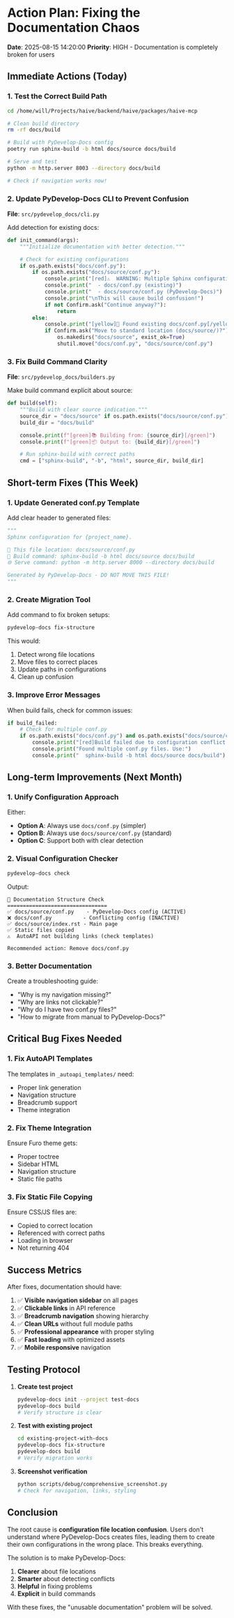 # Action Plan: Fixing the Documentation Chaos

**Date**: 2025-08-15 14:20:00
**Priority**: HIGH - Documentation is completely broken for users

## Immediate Actions (Today)

### 1. Test the Correct Build Path

```bash
cd /home/will/Projects/haive/backend/haive/packages/haive-mcp

# Clean build directory
rm -rf docs/build

# Build with PyDevelop-Docs config
poetry run sphinx-build -b html docs/source docs/build

# Serve and test
python -m http.server 8003 --directory docs/build

# Check if navigation works now!
```

### 2. Update PyDevelop-Docs CLI to Prevent Confusion

**File**: `src/pydevelop_docs/cli.py`

Add detection for existing docs:

```python
def init_command(args):
    """Initialize documentation with better detection."""

    # Check for existing configurations
    if os.path.exists("docs/conf.py"):
        if os.path.exists("docs/source/conf.py"):
            console.print("[red]⚠️  WARNING: Multiple Sphinx configurations detected![/red]")
            console.print("  - docs/conf.py (existing)")
            console.print("  - docs/source/conf.py (PyDevelop-Docs)")
            console.print("\nThis will cause build confusion!")
            if not Confirm.ask("Continue anyway?"):
                return
        else:
            console.print("[yellow]📁 Found existing docs/conf.py[/yellow]")
            if Confirm.ask("Move to standard location (docs/source/)?"):
                os.makedirs("docs/source", exist_ok=True)
                shutil.move("docs/conf.py", "docs/source/conf.py")
```

### 3. Fix Build Command Clarity

**File**: `src/pydevelop_docs/builders.py`

Make build command explicit about source:

```python
def build(self):
    """Build with clear source indication."""
    source_dir = "docs/source" if os.path.exists("docs/source/conf.py") else "docs"
    build_dir = "docs/build"

    console.print(f"[green]📚 Building from: {source_dir}[/green]")
    console.print(f"[green]📦 Output to: {build_dir}[/green]")

    # Run sphinx-build with correct paths
    cmd = ["sphinx-build", "-b", "html", source_dir, build_dir]
```

## Short-term Fixes (This Week)

### 1. Update Generated conf.py Template

Add clear header to generated files:

```python
"""
Sphinx configuration for {project_name}.

📁 This file location: docs/source/conf.py
🔨 Build command: sphinx-build -b html docs/source docs/build
🌐 Serve command: python -m http.server 8000 --directory docs/build

Generated by PyDevelop-Docs - DO NOT MOVE THIS FILE!
"""
```

### 2. Create Migration Tool

Add command to fix broken setups:

```bash
pydevelop-docs fix-structure
```

This would:

1. Detect wrong file locations
2. Move files to correct places
3. Update paths in configurations
4. Clean up confusion

### 3. Improve Error Messages

When build fails, check for common issues:

```python
if build_failed:
    # Check for multiple conf.py
    if os.path.exists("docs/conf.py") and os.path.exists("docs/source/conf.py"):
        console.print("[red]Build failed due to configuration conflict![/red]")
        console.print("Found multiple conf.py files. Use:")
        console.print("  sphinx-build -b html docs/source docs/build")
```

## Long-term Improvements (Next Month)

### 1. Unify Configuration Approach

Either:

- **Option A**: Always use `docs/conf.py` (simpler)
- **Option B**: Always use `docs/source/conf.py` (standard)
- **Option C**: Support both with clear detection

### 2. Visual Configuration Checker

```bash
pydevelop-docs check
```

Output:

```
📁 Documentation Structure Check
================================
✅ docs/source/conf.py    - PyDevelop-Docs config (ACTIVE)
❌ docs/conf.py          - Conflicting config (INACTIVE)
✅ docs/source/index.rst - Main page
✅ Static files copied
⚠️  AutoAPI not building links (check templates)

Recommended action: Remove docs/conf.py
```

### 3. Better Documentation

Create a troubleshooting guide:

- "Why is my navigation missing?"
- "Why are links not clickable?"
- "Why do I have two conf.py files?"
- "How to migrate from manual to PyDevelop-Docs?"

## Critical Bug Fixes Needed

### 1. Fix AutoAPI Templates

The templates in `_autoapi_templates/` need:

- Proper link generation
- Navigation structure
- Breadcrumb support
- Theme integration

### 2. Fix Theme Integration

Ensure Furo theme gets:

- Proper toctree
- Sidebar HTML
- Navigation structure
- Static file paths

### 3. Fix Static File Copying

Ensure CSS/JS files are:

- Copied to correct location
- Referenced with correct paths
- Loading in browser
- Not returning 404

## Success Metrics

After fixes, documentation should have:

1. ✅ **Visible navigation sidebar** on all pages
2. ✅ **Clickable links** in API reference
3. ✅ **Breadcrumb navigation** showing hierarchy
4. ✅ **Clean URLs** without full module paths
5. ✅ **Professional appearance** with proper styling
6. ✅ **Fast loading** with optimized assets
7. ✅ **Mobile responsive** navigation

## Testing Protocol

1. **Create test project**

   ```bash
   pydevelop-docs init --project test-docs
   pydevelop-docs build
   # Verify structure is clear
   ```

2. **Test with existing project**

   ```bash
   cd existing-project-with-docs
   pydevelop-docs fix-structure
   pydevelop-docs build
   # Verify migration works
   ```

3. **Screenshot verification**
   ```bash
   python scripts/debug/comprehensive_screenshot.py
   # Check for navigation, links, styling
   ```

## Conclusion

The root cause is **configuration file location confusion**. Users don't understand where PyDevelop-Docs creates files, leading them to create their own configurations in the wrong place. This breaks everything.

The solution is to make PyDevelop-Docs:

1. **Clearer** about file locations
2. **Smarter** about detecting conflicts
3. **Helpful** in fixing problems
4. **Explicit** in build commands

With these fixes, the "unusable documentation" problem will be solved.
